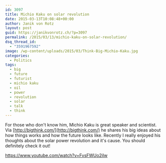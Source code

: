 ```yaml
---
id: 3097
title: Michio Kaku on solar revolution
date: 2015-03-13T10:08:48+00:00
author: Janik von Rotz
layout: post
guid: https://janikvonrotz.ch/?p=3097
permalink: /2015/03/13/michio-kaku-on-solar-revolution/
dsq_thread_id:
  - "3591967592"
image: /wp-content/uploads/2015/03/Think-Big-Michio-Kaku.jpg
categories:
  - Politics
tags:
  - big
  - future
  - futurist
  - michio kaku
  - oil
  - power
  - revolution
  - solar
  - talk
  - think
---
```

For those who don't know him, Michio Kaku is great speaker and scientist. Via [http://bigthink.com/](http://bigthink.com/) he shares his big ideas about how things works and how the future looks like. Recently I really enjoyed his thoughts about the solar power revolution and it's cause. You should definitely check it out!

https://www.youtube.com/watch?v=FvsFWUo2iIw